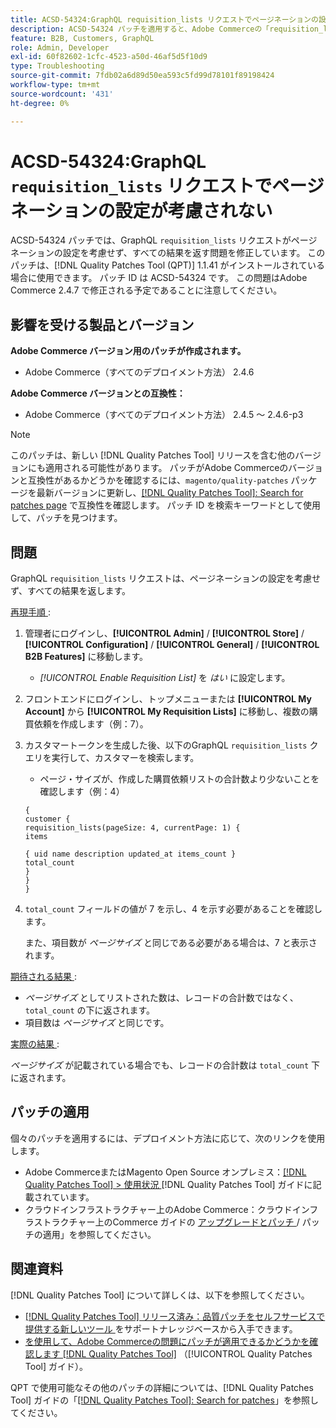 ```yaml
---
title: ACSD-54324:GraphQL requisition_lists リクエストでページネーションの設定が考慮されない
description: ACSD-54324 パッチを適用すると、Adobe Commerceの「requisition_lists」リクエストでページネーションの設定が考慮されず、すべての結果が返されるGraphQLの問題を修正できます。
feature: B2B, Customers, GraphQL
role: Admin, Developer
exl-id: 60f82602-1cfc-4523-a50d-46af5d5f10d9
type: Troubleshooting
source-git-commit: 7fdb02a6d89d50ea593c5fd99d78101f89198424
workflow-type: tm+mt
source-wordcount: '431'
ht-degree: 0%

---
```


# ACSD-54324:GraphQL `requisition_lists` リクエストでページネーションの設定が考慮されない

ACSD-54324 パッチでは、GraphQL `requisition_lists` リクエストがページネーションの設定を考慮せず、すべての結果を返す問題を修正しています。 このパッチは、[!DNL Quality Patches Tool (QPT)] 1.1.41 がインストールされている場合に使用できます。 パッチ ID は ACSD-54324 です。 この問題はAdobe Commerce 2.4.7 で修正される予定であることに注意してください。

## 影響を受ける製品とバージョン

**Adobe Commerce バージョン用のパッチが作成されます。**

* Adobe Commerce（すべてのデプロイメント方法） 2.4.6

**Adobe Commerce バージョンとの互換性：**

* Adobe Commerce（すべてのデプロイメント方法） 2.4.5 ～ 2.4.6-p3

>[!NOTE]
>
>このパッチは、新しい [!DNL Quality Patches Tool] リリースを含む他のバージョンにも適用される可能性があります。 パッチがAdobe Commerceのバージョンと互換性があるかどうかを確認するには、`magento/quality-patches` パッケージを最新バージョンに更新し、[[!DNL Quality Patches Tool]: Search for patches page](https://experienceleague.adobe.com/tools/commerce-quality-patches/index.html) で互換性を確認します。 パッチ ID を検索キーワードとして使用して、パッチを見つけます。

## 問題

GraphQL `requisition_lists` リクエストは、ページネーションの設定を考慮せず、すべての結果を返します。

<u> 再現手順 </u>:

1. 管理者にログインし、**[!UICONTROL Admin]** / **[!UICONTROL Store]** / **[!UICONTROL Configuration]** / **[!UICONTROL General]** / **[!UICONTROL B2B Features]** に移動します。

   * *[!UICONTROL Enable Requisition List]* を *はい* に設定します。

1. フロントエンドにログインし、トップメニューまたは **[!UICONTROL My Account]** から **[!UICONTROL My Requisition Lists]** に移動し、複数の購買依頼を作成します（例：7）。
1. カスタマートークンを生成した後、以下のGraphQL `requisition_lists` クエリを実行して、カスタマーを検索します。

   * ページ・サイズが、作成した購買依頼リストの合計数より少ないことを確認します（例：4）

   ```
   {
   customer {
   requisition_lists(pageSize: 4, currentPage: 1) {
   items
   
   { uid name description updated_at items_count }
   total_count
   }
   }
   }
   ```

1. `total_count` フィールドの値が 7 を示し、4 を示す必要があることを確認します。

   また、項目数が *ページサイズ* と同じである必要がある場合は、7 と表示されます。

<u> 期待される結果 </u>:

* *ページサイズ* としてリストされた数は、レコードの合計数ではなく、`total_count` の下に返されます。
* 項目数は *ページサイズ* と同じです。

<u> 実際の結果 </u>:

*ページサイズ* が記載されている場合でも、レコードの合計数は `total_count` 下に返されます。

## パッチの適用

個々のパッチを適用するには、デプロイメント方法に応じて、次のリンクを使用します。

* Adobe CommerceまたはMagento Open Source オンプレミス：[[!DNL Quality Patches Tool] > 使用状況 ](/help/tools/quality-patches-tool/usage.md)[!DNL Quality Patches Tool] ガイドに記載されています。
* クラウドインフラストラクチャー上のAdobe Commerce：クラウドインフラストラクチャー上のCommerce ガイドの [ アップグレードとパッチ ](https://experienceleague.adobe.com/docs/commerce-cloud-service/user-guide/develop/upgrade/apply-patches.html)/ パッチの適用」を参照してください。

## 関連資料

[!DNL Quality Patches Tool] について詳しくは、以下を参照してください。

* [[!DNL Quality Patches Tool]  リリース済み：品質パッチをセルフサービスで提供する新しいツール ](https://experienceleague.adobe.com/en/docs/commerce-operations/tools/quality-patches-tool/quality-patches-tool-to-self-serve-quality-patches) をサポートナレッジベースから入手できます。
* [ を使用して、Adobe Commerceの問題にパッチが適用できるかどうかを確認します  [!DNL Quality Patches Tool]](/help/tools/quality-patches-tool/patches-available-in-qpt/check-patch-for-magento-issue-with-magento-quality-patches.md) （[!UICONTROL Quality Patches Tool] ガイド）。


QPT で使用可能なその他のパッチの詳細については、[!DNL Quality Patches Tool] ガイドの「[[!DNL Quality Patches Tool]: Search for patches](https://experienceleague.adobe.com/tools/commerce-quality-patches/index.html)」を参照してください。
